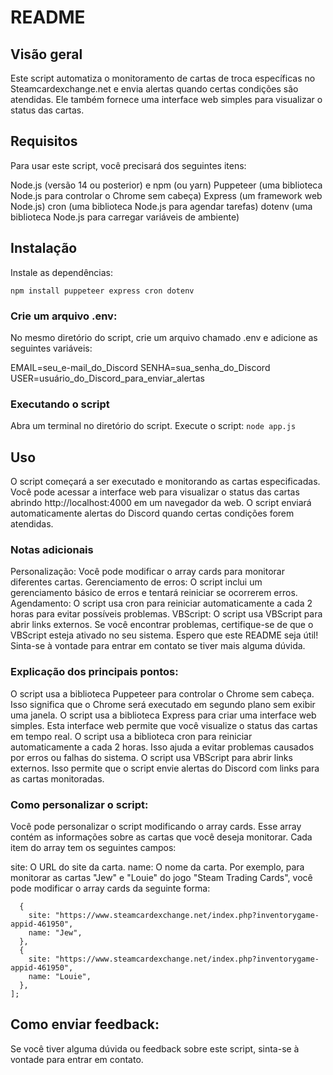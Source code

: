 # README

## Visão geral
Este script automatiza o monitoramento de cartas de troca específicas no Steamcardexchange.net e envia alertas quando certas condições são atendidas. Ele também fornece uma interface web simples para visualizar o status das cartas.

## Requisitos
Para usar este script, você precisará dos seguintes itens:

Node.js (versão 14 ou posterior) e npm (ou yarn)
Puppeteer (uma biblioteca Node.js para controlar o Chrome sem cabeça)
Express (um framework web Node.js)
cron (uma biblioteca Node.js para agendar tarefas)
dotenv (uma biblioteca Node.js para carregar variáveis de ambiente)

## Instalação
Instale as dependências:

```npm install puppeteer express cron dotenv```

### Crie um arquivo .env:
No mesmo diretório do script, crie um arquivo chamado .env e adicione as seguintes variáveis:

EMAIL=seu_e-mail_do_Discord
SENHA=sua_senha_do_Discord
USER=usuário_do_Discord_para_enviar_alertas

### Executando o script
Abra um terminal no diretório do script.
Execute o script:
```node app.js```

## Uso
O script começará a ser executado e monitorando as cartas especificadas.
Você pode acessar a interface web para visualizar o status das cartas abrindo http://localhost:4000 em um navegador da web.
O script enviará automaticamente alertas do Discord quando certas condições forem atendidas.

### Notas adicionais
Personalização: Você pode modificar o array cards para monitorar diferentes cartas.
Gerenciamento de erros: O script inclui um gerenciamento básico de erros e tentará reiniciar se ocorrerem erros.
Agendamento: O script usa cron para reiniciar automaticamente a cada 2 horas para evitar possíveis problemas.
VBScript: O script usa VBScript para abrir links externos. Se você encontrar problemas, certifique-se de que o VBScript esteja ativado no seu sistema.
Espero que este README seja útil! Sinta-se à vontade para entrar em contato se tiver mais alguma dúvida.

### Explicação dos principais pontos:

O script usa a biblioteca Puppeteer para controlar o Chrome sem cabeça. Isso significa que o Chrome será executado em segundo plano sem exibir uma janela.
O script usa a biblioteca Express para criar uma interface web simples. Esta interface web permite que você visualize o status das cartas em tempo real.
O script usa a biblioteca cron para reiniciar automaticamente a cada 2 horas. Isso ajuda a evitar problemas causados por erros ou falhas do sistema.
O script usa VBScript para abrir links externos. Isso permite que o script envie alertas do Discord com links para as cartas monitoradas.

### Como personalizar o script:

Você pode personalizar o script modificando o array cards. Esse array contém as informações sobre as cartas que você deseja monitorar. Cada item do array tem os seguintes campos:

site: O URL do site da carta.
name: O nome da carta.
Por exemplo, para monitorar as cartas "Jew" e "Louie" do jogo "Steam Trading Cards", você pode modificar o array cards da seguinte forma:


```const cards = [
  {
    site: "https://www.steamcardexchange.net/index.php?inventorygame-appid-461950",
    name: "Jew",
  },
  {
    site: "https://www.steamcardexchange.net/index.php?inventorygame-appid-461950",
    name: "Louie",
  },
];
```
## Como enviar feedback:

Se você tiver alguma dúvida ou feedback sobre este script, sinta-se à vontade para entrar em contato.
